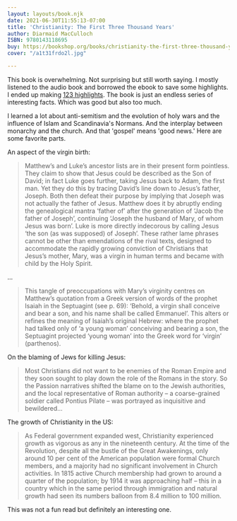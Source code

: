```yaml
---
layout: layouts/book.njk
date: 2021-06-30T11:55:13-07:00
title: 'Christianity: The First Three Thousand Years'
author: Diarmaid MacCulloch
ISBN: 9780143118695
buy: https://bookshop.org/books/christianity-the-first-three-thousand-years/9780143118695
cover: "/a1t31frdo2l.jpg"

---
```

This book is overwhelming. Not surprising but still worth saying. I mostly listened to the audio book and borrowed the ebook to save some highlights. I ended up making [123 highlights](https://www.goodreads.com/notes/10009623-a-history-of-christianity/3744922-matt-lehrer?ref=bsop). The book is just an endless series of interesting facts. Which was good but also too much.

I learned a lot about anti-semitism and the evolution of holy wars and the influence of Islam and Scandinavia's Normans. And the interplay between monarchy and the church. And that 'gospel' means 'good news.' Here are some favorite parts.

An aspect of the virgin birth:

> Matthew’s and Luke’s ancestor lists are in their present form pointless. They claim to show that Jesus could be described as the Son of David; in fact Luke goes further, taking Jesus back to Adam, the first man. Yet they do this by tracing David’s line down to Jesus’s father, Joseph. Both then defeat their purpose by implying that Joseph was not actually the father of Jesus. Matthew does it by abruptly ending the genealogical mantra ‘father of’ after the generation of ‘Jacob the father of Joseph’, continuing ‘Joseph the husband of Mary, of whom Jesus was born’. Luke is more directly indecorous by calling Jesus ‘the son (as was supposed) of Joseph’. These rather lame phrases cannot be other than emendations of the rival texts, designed to accommodate the rapidly growing conviction of Christians that Jesus’s mother, Mary, was a virgin in human terms and became with child by the Holy Spirit.

...

> This tangle of preoccupations with Mary’s virginity centres on Matthew’s quotation from a Greek version of words of the prophet Isaiah in the Septuagint (see p. 69): ‘Behold, a virgin shall conceive and bear a son, and his name shall be called Emmanuel’. This alters or refines the meaning of Isaiah’s original Hebrew: where the prophet had talked only of ‘a young woman’ conceiving and bearing a son, the Septuagint projected ‘young woman’ into the Greek word for ‘virgin’ (parthenos).

On the blaming of Jews for killing Jesus:

> Most Christians did not want to be enemies of the Roman Empire and they soon sought to play down the role of the Romans in the story. So the Passion narratives shifted the blame on to the Jewish authorities, and the local representative of Roman authority – a coarse-grained soldier called Pontius Pilate – was portrayed as inquisitive and bewildered...

The growth of Christianity in the US:

> As Federal government expanded west, Christianity experienced growth as vigorous as any in the nineteenth century. At the time of the Revolution, despite all the bustle of the Great Awakenings, only around 10 per cent of the American population were formal Church members, and a majority had no significant involvement in Church activities. In 1815 active Church membership had grown to around a quarter of the population; by 1914 it was approaching half – this in a country which in the same period through immigration and natural growth had seen its numbers balloon from 8.4 million to 100 million.

This was not a fun read but definitely an interesting one.